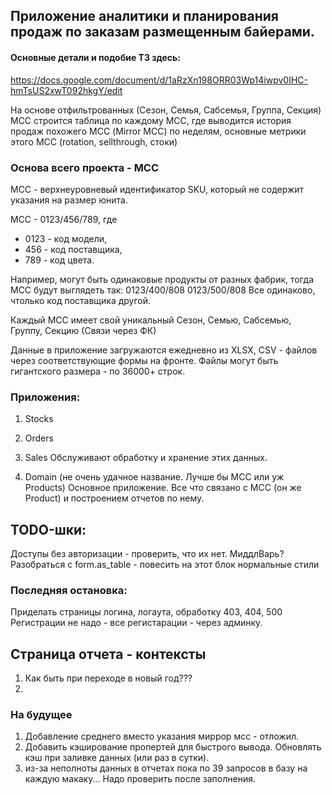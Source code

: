 
## Приложение аналитики и планирования продаж по заказам размещенным байерами.

#### Основные детали и подобие ТЗ здесь:
https://docs.google.com/document/d/1aRzXn198ORR03Wp14iwpv0IHC-hmTsUS2xwT092hkgY/edit

На основе отфильтрованных (Сезон, Семья, Сабсемья, Группа, Секция) МСС строится таблица
по каждому МСС, где выводится история продаж похожего МСС (Mirror MCC) по неделям,
основные метрики этого МСС (rotation, sellthrough, стоки)

### Основа всего проекта - МСС
MCC - верхнеуровневый идентификатор SKU, который не содержит указания на размер юнита.

MCC - 0123/456/789, где
* 0123 - код модели,
* 456 - код поставщика,
* 789 - код цвета.

Например, могут быть одинаковые продукты от разных фабрик, тогда МСС будут выглядеть так:
0123/400/808
0123/500/808
Все одинаково, чтолько код поставщика другой.

Каждый МСС имеет свой уникальный Сезон, Семью, Сабсемью, Группу, Секцию (Связи через ФК)

Данные в приложение загружаются ежедневно из XLSX, CSV - файлов через соответствующие формы на фронте.
Файлы могут быть гигантского размера - по 36000+ строк.

### Приложения:
1. Stocks
2. Orders
3. Sales
Обслуживают обработку и хранение этих данных.

4. Domain (не очень удачное название. Лучше бы МСС или уж Products)
Основное приложение. Все что связано с MCC (он же Product) и построением отчетов по нему.


## TODO-шки:
Доступы без авторизации - проверить, что их нет. МиддлВарь?
Разобраться с form.as_table - повесить на этот блок нормальные стили

### Последняя остановка:
Приделать страницы логина, логаута, обработку 403, 404, 500
Регистрации не надо - все регистарации - через админку.


## Страница отчета - контексты
1. Как быть при переходе в новый год???
3.


### На будущее
1. Добавление среднего вместо указания миррор мсс - отложил.
1. Добавить кэширование пропертей для быстрого вывода. Обновлять кэш при заливке данных (или раз в сутки).
1. из-за неполноты данных в отчетах пока по 39 запросов в базу на каждую макаку... Надо проверить после заполнения.
